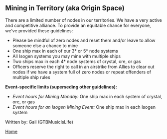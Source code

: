 ## Mining in Territory (aka Origin Space)

There are a limited number of nodes in our territories. We have a very active and competitive alliance. To provide an equitable chance for everyone, we’ve provided these guidelines:

- Please be mindful of zero nodes and reset them and/or leave to allow someone else a chance to mine
- One ship max in each of our 3* or 5* node systems
- All Isogen systems you may mine with multiple ships
- Two ships max in each 4* node systems of crystal, ore, or gas
- Officers reserve the right to call in an airstrike from Allies to clear out nodes if we have a system full of zero nodes or repeat offenders of multiple ship rules

**Event-specific limits (superseding other guidelines):**
- *Event hours for Mining Monday:* One ship max in each system of crystal, ore, or gas
- *Event hours for an Isogen Mining Event:* One ship max in each Isogen system

Written by: Gail (GTBMusicIsLife)

[Home](https://github.com/SpawnSPWN/SPWN)
